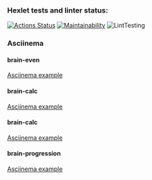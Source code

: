 ### Hexlet tests and linter status:
[![Actions Status](https://github.com/credo-creative-studio-study/php-project-lvl1/workflows/hexlet-check/badge.svg)](https://github.com/credo-creative-studio-study/php-project-lvl1/actions)
[![Maintainability](https://api.codeclimate.com/v1/badges/a99a88d28ad37a79dbf6/maintainability)](https://codeclimate.com/github/codeclimate/codeclimate/maintainability)
![LintTesting](https://github.com/credo-creative-studio-study/php-project-lvl1/actions/workflows/lint.yml/badge.svg?event=push)

### Asciinema

#### brain-even
[Asciinema example](https://asciinema.org/a/vpZqWuAFjx2Lky8wLTKlz2wY7)

#### brain-calc
[Asciinema example](https://asciinema.org/a/SH4ym8uriX1TFuAVsEWLfvOZU)

#### brain-calc
[Asciinema example](https://asciinema.org/a/scTHA5BVqlWCoA6I74XTkjHJA)

#### brain-progression
[Asciinema example](https://asciinema.org/a/ptC2bUgefhcs5glvWfauF7EM5)

